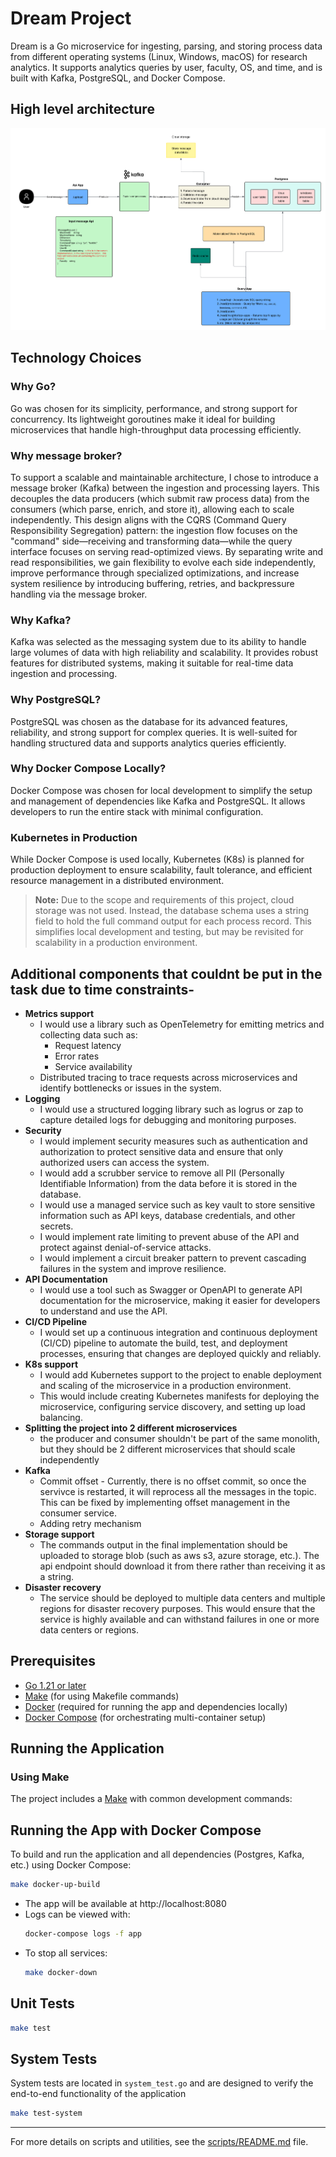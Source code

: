 # Dream Project

Dream is a Go microservice for ingesting, parsing, and storing process data from different operating systems (Linux, Windows, macOS) for research analytics. It supports analytics queries by user, faculty, OS, and time, and is built with Kafka, PostgreSQL, and Docker Compose.


## High level architecture

![Image description](img/imgArchitecture.png)

## Technology Choices

### Why Go?
Go was chosen for its simplicity, performance, and strong support for concurrency. Its lightweight goroutines make it ideal for building microservices that handle high-throughput data processing efficiently.

### Why message broker?
To support a scalable and maintainable architecture, I chose to introduce a message broker (Kafka) between the ingestion and processing layers. This decouples the data producers (which submit raw process data) from the consumers (which parse, enrich, and store it), allowing each to scale independently. This design aligns with the CQRS (Command Query Responsibility Segregation) pattern: the ingestion flow focuses on the "command" side—receiving and transforming data—while the query interface focuses on serving read-optimized views. By separating write and read responsibilities, we gain flexibility to evolve each side independently, improve performance through specialized optimizations, and increase system resilience by introducing buffering, retries, and backpressure handling via the message broker.
### Why Kafka?
Kafka was selected as the messaging system due to its ability to handle large volumes of data with high reliability and scalability. It provides robust features for distributed systems, making it suitable for real-time data ingestion and processing.

### Why PostgreSQL?
PostgreSQL was chosen as the database for its advanced features, reliability, and strong support for complex queries. It is well-suited for handling structured data and supports analytics queries efficiently.

### Why Docker Compose Locally?
Docker Compose was chosen for local development to simplify the setup and management of dependencies like Kafka and PostgreSQL. It allows developers to run the entire stack with minimal configuration.

### Kubernetes in Production
While Docker Compose is used locally, Kubernetes (K8s) is planned for production deployment to ensure scalability, fault tolerance, and efficient resource management in a distributed environment.

> **Note:** Due to the scope and requirements of this project, cloud storage was not used. Instead, the database schema uses a string field to hold the full command output for each process record. This simplifies local development and testing, but may be revisited for scalability in a production environment.

## Additional components that couldnt be put in the task due to time constraints-
- **Metrics support** 
  - I would use a library such as OpenTelemetry for emitting metrics and collecting data such as:
    - Request latency
    - Error rates
    - Service availability
  - Distributed tracing to trace requests across microservices and identify bottlenecks or issues in the system.
- **Logging** 
  - I would use a structured logging library such as logrus or zap to capture detailed logs for debugging and monitoring purposes.
- **Security** 
  - I would implement security measures such as authentication and authorization to protect sensitive data and ensure that only authorized users can access the system.
  - I would add a scrubber service to remove all PII (Personally Identifiable Information) from the data before it is stored in the database.
  - I would use a managed service such as key vault to store sensitive information such as API keys, database credentials, and other secrets.
  - I would implement rate limiting to prevent abuse of the API and protect against denial-of-service attacks.
  - I would implement a circuit breaker pattern to prevent cascading failures in the system and improve resilience.
- **API Documentation** 
  - I would use a tool such as Swagger or OpenAPI to generate API documentation for the microservice, making it easier for developers to understand and use the API.
- **CI/CD Pipeline** 
  - I would set up a continuous integration and continuous deployment (CI/CD) pipeline to automate the build, test, and deployment processes, ensuring that changes are deployed quickly and reliably.
- **K8s support** 
  - I would add Kubernetes support to the project to enable deployment and scaling of the microservice in a production environment.
  - This would include creating Kubernetes manifests for deploying the microservice, configuring service discovery, and setting up load balancing.
- **Splitting the project into 2 different microservices**
  - the producer and consumer shouldn't be part of the same monolith, but they should be 2 different microservices that should scale independently
- **Kafka**
   - Commit offset - Currently, there is no offset commit, so once the servivce is restarted, it will reprocess all the messages in the topic. This can be fixed by implementing offset management in the consumer service.
   - Adding retry mechanism
- **Storage support** 
   - The commands output in the final implementation should be uploaded to storage blob (such as aws s3, azure storage, etc.). The api endpoint should download it from there rather than receiving it as a string. 
- **Disaster recovery**
   - The service should be deployed to multiple data centers and multiple regions for disaster recovery purposes. This would ensure that the service is highly available and can withstand failures in one or more data centers or regions.


## Prerequisites

- [Go 1.21 or later](https://go.dev/doc/install)
- [Make](./Makefile) (for using Makefile commands)
- [Docker](https://www.docker.com/get-started) (required for running the app and dependencies locally)
- [Docker Compose](https://docs.docker.com/compose/) (for orchestrating multi-container setup)

## Running the Application

### Using Make

The project includes a [Make](./Makefile) with common development commands:


## Running the App with Docker Compose

To build and run the application and all dependencies (Postgres, Kafka, etc.) using Docker Compose:

```sh
make docker-up-build
```

- The app will be available at http://localhost:8080
- Logs can be viewed with:
  ```sh
  docker-compose logs -f app
  ```
- To stop all services:
  ```sh
  make docker-down
  ```

## Unit Tests
  ```sh
  make test
  ```
## System Tests

System tests are located in `system_test.go` and are designed to verify the end-to-end functionality of the application
  ```sh
  make test-system
  ```

---

For more details on scripts and utilities, see the [scripts/README.md](scripts/README.md) file. 